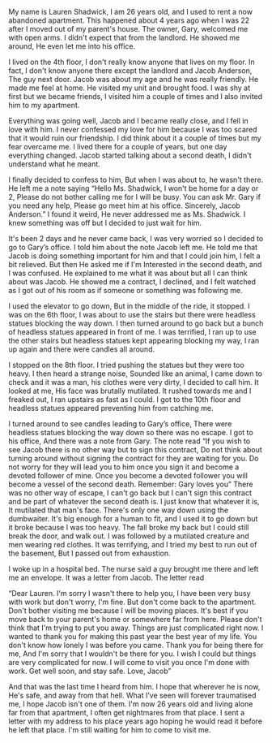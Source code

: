 My name is Lauren Shadwick, I am 26 years old, and I used to rent a now abandoned apartment. This happened about 4 years ago when I was 22 after I moved out of my parent's house. The owner, Gary, welcomed me with open arms. I didn't expect that from the landlord. He showed me around, He even let me into his office. 

I lived on the 4th floor, I don't really know anyone that lives on my floor. In fact, I don't know anyone there except the landlord and Jacob Anderson, The guy next door. Jacob was about my age and he was really friendly. He made me feel at home. He visited my unit and brought food. I was shy at first but we became friends, I visited him a couple of times and I also invited him to my apartment. 

Everything was going well, Jacob and I became really close, and I fell in love with him. I never confessed my love for him because I was too scared that it would ruin our friendship. I did think about it a couple of times but my fear overcame me. I lived there for a couple of years, but one day everything changed. Jacob started talking about a second death, I didn't understand what he meant. 

I finally decided to confess to him, But when I was about to, he wasn't there. He left me a note saying “Hello Ms. Shadwick, I won't be home for a day or 2, Please do not bother calling me for I will be busy. You can ask Mr. Gary if you need any help, Please go meet him at his office. Sincerely, Jacob Anderson.” I found it weird, He never addressed me as Ms. Shadwick. I knew something was off but I decided to just wait for him. 

It's been 2 days and he never came back, I was very worried so I decided to go to Gary’s office. I told him about the note Jacob left me. He told me that Jacob is doing something important for him and that I could join him, I felt a bit relieved. But then He asked me if I'm Interested in the second death, and I was confused. He explained to me what it was about but all I can think about was Jacob. He showed me a contract, I declined, and I felt watched as I got out of his room as if someone or something was following me. 

I used the elevator to go down, But in the middle of the ride, it stopped. I was on the 6th floor, I was about to use the stairs but there were headless statues blocking the way down. I then turned around to go back but a bunch of headless statues appeared in front of me. I was terrified, I ran up to use the other stairs but headless statues kept appearing blocking my way, I ran up again and there were candles all around. 

I stopped on the 8th floor. I tried pushing the statues but they were too heavy. I then heard a strange noise, Sounded like an animal, I came down to check and it was a man, his clothes were very dirty, I decided to call him. It looked at me, His face was brutally mutilated. It rushed towards me and I freaked out, I ran upstairs as fast as I could. I got to the 10th floor and headless statues appeared preventing him from catching me. 

I turned around to see candles leading to Gary’s office, There were headless statues blocking the way down so there was no escape. I got to his office, And there was a note from Gary. The note read 
“If you wish to see Jacob there is no other way but to sign this contract, Do not think about turning around without signing the contract for they are waiting for you.
Do not worry for they will lead you to him once you sign it and become a devoted follower of mine. Once you become a devoted follower you will become a vessel of the second death. Remember: Gary loves you”
There was no other way of escape, I can't go back but I can't sign this contract and be part of whatever the second death is. I just know that whatever it is, It mutilated that man's face. There's only one way down using the dumbwaiter. It's big enough for a human to fit, and I used it to go down but it broke because I was too heavy. The fall broke my back but I could still break the door, and walk out. I was followed by a mutilated creature and men wearing red clothes. It was terrifying, and I tried my best to run out of the basement, But I passed out from exhaustion. 

I woke up in a hospital bed. The nurse said a guy brought me there and left me an envelope. It was a letter from Jacob. The letter read

“Dear Lauren.
I'm sorry I wasn't there to help you, I have been very busy with work but don't worry, I'm fine. But don't come back to the apartment. Don't bother visiting me because I will be moving places. It's best if you move back to your parent's home or somewhere far from here. Please don't think that I'm trying to put you away. Things are just complicated right now.
I wanted to thank you for making this past year the best year of my life. You don't know how lonely I was before you came. Thank you for being there for me, And I'm sorry that I wouldn't be there for you. I wish I could but things are very complicated for now. I will come to visit you once I'm done with work. 
Get well soon, and stay safe.
Love, Jacob”

And that was the last time I heard from him. I hope that wherever he is now, He's safe, and away from that hell. What I’ve seen will forever traumatised me, I hope Jacob isn't one of them. I'm now 26 years old and living alone far from that apartment, I often get nightmares from that place. I sent a letter with my address to his place years ago hoping he would read it before he left that place. I'm still waiting for him to come to visit me.
